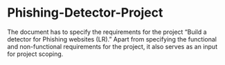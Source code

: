 # Phishing-Detector-Project
The document has to specify the requirements for the project “Build a detector for Phishing websites (LR).” Apart from specifying the functional and non-functional requirements for the project, it also serves as an input for project scoping.

